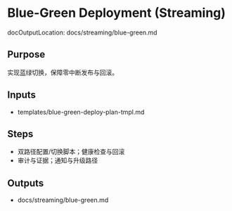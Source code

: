 # Blue-Green Deployment (Streaming)

docOutputLocation: docs/streaming/blue-green.md

## Purpose

实现蓝绿切换，保障零中断发布与回滚。

## Inputs

- templates/blue-green-deploy-plan-tmpl.md

## Steps

- 双路径配置/切换脚本；健康检查与回滚
- 审计与证据；通知与升级路径

## Outputs

- docs/streaming/blue-green.md
